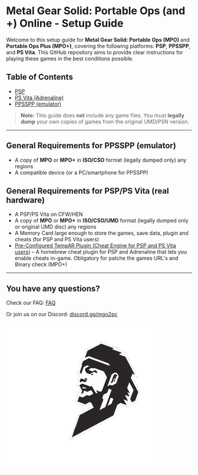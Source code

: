 # Metal Gear Solid: Portable Ops (and +) Online - Setup Guide

Welcome to this setup guide for **Metal Gear Solid: Portable Ops (MPO)** and **Portable Ops Plus (MPO+)**, covering the following platforms: **PSP**, **PPSSPP**, and **PS Vita**. This GitHub repository aims to provide clear instructions for playing these games in the best conditions possible.

## Table of Contents

- [PSP](./PSP/setup.md)
- [PS Vita (Adrenaline)](./PSVita/setup.md)
- [PPSSPP (emulator)](./PPSSPP/setup.md)


> **Note:** This guide does **not** include any game files. You must **legally dump** your own copies of games from the original UMD/PSN version.

---

## General Requirements for PPSSPP (emulator)

- A copy of **MPO** or **MPO+** in **ISO/CSO** format (legally dumped only) any regions
- A compatible device (or a PC/smartphone for PPSSPP)

## General Requirements for PSP/PS Vita (real hardware)

- A PSP/PS Vita on CFW/HEN
- A copy of **MPO** or **MPO+** in **ISO/CSO/UMD** format (legally dumped only or original UMD disc) any regions
- A Memory Card large enough to store the games, save data, plugin and cheats (for PSP and PS Vita users)
- [Pre-Configured TempAR Plugin (Cheat Engine for PSP and PS Vita users)](https://github.com/snakeswiss/MPO-Guide/raw/main/assets/tempar_163.7z) – A homebrew cheat plugin for PSP and Adrenaline that lets you enable cheats in-game. Obligatory for patche the games URL's and Binary check (MPO+)

---

## You have any questions?


Check our FAQ: [FAQ](https://github.com/snakeswiss/MPO-Guide/blob/main/FAQ/faq.md)

Or join us on our Discord: [discord.gg/mgo2pc](https://discord.gg/mgo2pc)




  ![MPO Salute](https://github.com/snakeswiss/MPO-Guide/blob/main/assets/MPO%20salute.gif)
